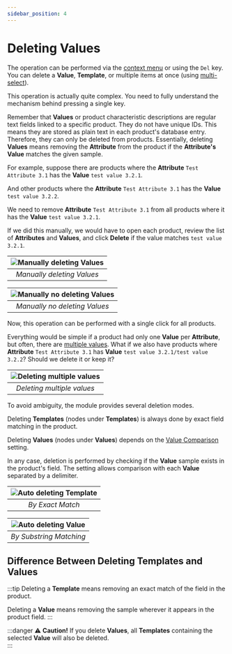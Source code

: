 ```yaml
---
sidebar_position: 4
---
```


# Deleting Values

The operation can be performed via the [context menu](/module-features/context-menu.md) or using the `Del` key. You can delete a **Value**, **Template**, or multiple items at once (using [multi-select](/module-features/tree-features.md)).

This operation is actually quite complex. You need to fully understand the mechanism behind pressing a single key.

Remember that **Values** or product characteristic descriptions are regular text fields linked to a specific product. They do not have unique IDs. This means they are stored as plain text in each product's database entry. Therefore, they can only be deleted from products. Essentially, deleting **Values** means removing the **Attribute** from the product if the **Attribute's Value** matches the given sample.

For example, suppose there are products where the **Attribute** `Test Attribute 3.1` has the **Value** `test value 3.2.1`.

And other products where the **Attribute** `Test Attribute 3.1` has the **Value** `test value 3.2.2`.

We need to remove **Attribute** `Test Attribute 3.1` from all products where it has the **Value** `test value 3.2.1`.

If we did this manually, we would have to open each product, review the list of **Attributes** and **Values**, and click **Delete** if the value matches `test value 3.2.1`.

| ![Manually deleting Values](/img/tutorial/en/delete_value_en.png) |
|:--:|
| *Manually deleting Values* |

| ![Manually no deleting Values](/img/tutorial/en/no_delete_value_en.png) |
|:--:|
| *Manually no deleting Values* |

Now, this operation can be performed with a single click for all products.

Everything would be simple if a product had only one **Value** per **Attribute**, but often, there are [multiple values](/general-info/values-templates.md). What if we also have products where **Attribute** `Test Attribute 3.1` has **Value** `test value 3.2.1/test value 3.2.2`? Should we delete it or keep it?

| ![Deleting multiple values](/img/tutorial/en/delete_or_not_delete_en.png) |
|:--:|
| *Deleting multiple values* |

To avoid ambiguity, the module provides several deletion modes.

Deleting **Templates** (nodes under **Templates**) is always done by exact field matching in the product.

Deleting **Values** (nodes under **Values**) depends on the [Value Comparison](/settings/comparison.md) setting.

In any case, deletion is performed by checking if the **Value** sample exists in the product's field. The setting allows comparison with each **Value** separated by a delimiter.

| ![Auto deleting Template](/img/tutorial/en/by_exact_match_en.png) |
|:--:|
| *By Exact Match* |

| ![Auto deleting Value](/img/tutorial/en/by_substring_match_en.png) |
|:--:|
| *By Substring Matching* |

## Difference Between Deleting **Templates** and **Values**

:::tip
Deleting a **Template** means removing an exact match of the field in the product.

Deleting a **Value** means removing the sample wherever it appears in the product field.
:::

:::danger
⚠ **Caution!** If you delete **Values**, all **Templates** containing the selected **Value** will also be deleted.  
:::

